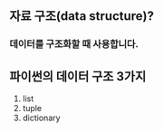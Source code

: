 ## 자료 구조(data structure)?
### 데이터를 구조화할 때 사용합니다.

## 파이썬의 데이터 구조 3가지
1. list
2. tuple
3. dictionary

